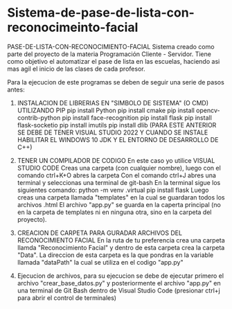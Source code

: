 # Sistema-de-pase-de-lista-con-reconocimeinto-facial
PASE-DE-LISTA-CON-RECONOCIMIENTO-FACIAL
Sistema creado como parte del proyecto de la materia Programación Cliente - Servidor. Tiene como objetivo el automatizar el pase de lista en las escuelas, haciendo asi mas agil el inicio de las clases de cada profesor.

Para la ejecucion de este programas se deben de seguir una serie de pasos antes:

1. INSTALACION DE LIBRERIAS EN "SIMBOLO DE SISTEMA" (O CMD) UTILIZANDO PIP
  pip install Python
  pip install cmake
  pip install opencv-contrib-python
  pip install face-recognition
  pip install flask
  pip install flask-socketio
  pip install imutils
  pip install dlib (PARA ESTE ANTERIOR SE DEBE DE TENER VISUAL STUDIO 2022 Y CUANDO SE INSTALE HABILITAR EL WINDOWS 10 JDK Y EL ENTORNO DE DESARROLLO DE C++)

2. TENER UN COMPILADOR DE CODIGO En este caso yo utilice VISUAL STUDIO CODE Creas una carpeta (con cualquier nombre), luego con el comando ctrl+K+O abres la carpeta Con el comando ctrl+J abres una terminal y  seleccionas una terminal de git-bash En la terminal sigue los siguientes comando:
  python -m venv .virtual
  pip install flask
Luego creas una carpeta llamada "templates" en la cual se guardaran todos los archivos .html El archivo "app.py" se guarda en la caperta principal (no en la carpeta de templates ni en ninguna otra, sino en la carpeta del proyecto).

3. CREACION DE CARPETA PARA GURADAR ARCHIVOS DEL RECONOCIMIENTO FACIAL En la ruta de tu preferencia crea una carpeta llamda "Reconocimiento Facial" y dentro de esta carpeta crea la carpeta "Data". La direccion de esta carpeta es la que pondras en la variable llamada "dataPath" la cual se utiliza en el codigo "app.py"

4. Ejecucion de archivos, para su ejecucion se debe de ejecutar primero el archivo "crear_base_datos.py" y posteriormente el archivo "app.py" en una terminal de Git Bash dentro de Visual Studio Code (presionar ctrl+j para abrir el control de terminales)
